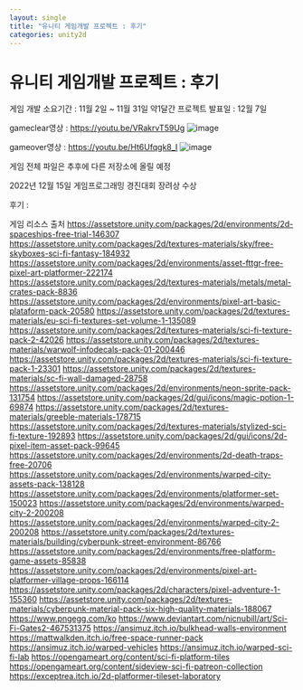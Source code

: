 ```yaml
---
layout: single
title: "유니티 게임개발 프로젝트 : 후기"
categories: unity2d
---
```

# 유니티 게임개발 프로젝트 : 후기


게임 개발 소요기간 : 11월 2일 ~ 11월 31일 약1달간
프로젝트 발표일  : 12월 7일

gameclear영상 : https://youtu.be/VRakrvT59Ug
![image](https://user-images.githubusercontent.com/117446950/208295436-daa2da06-190c-4a2f-8ce2-1eaded582455.png)


gameover영상 : https://youtu.be/Ht6Ufqgk8_I
![image](https://user-images.githubusercontent.com/117446950/208295442-b4403a0f-bd29-4c0c-92c6-e94934b208b7.png)



게임 전체 파일은 추후에 다른 저장소에 올릴 예정



2022년 12월 15일 게임프로그래밍 경진대회 장려상 수상

후기 : 












게임 리소스 출처
https://assetstore.unity.com/packages/2d/environments/2d-spaceships-free-trial-146307
https://assetstore.unity.com/packages/2d/textures-materials/sky/free-skyboxes-sci-fi-fantasy-184932
https://assetstore.unity.com/packages/2d/environments/asset-fttgr-free-pixel-art-platformer-222174
https://assetstore.unity.com/packages/2d/textures-materials/metals/metal-crates-pack-8836
https://assetstore.unity.com/packages/2d/environments/pixel-art-basic-plataform-pack-20580
https://assetstore.unity.com/packages/2d/textures-materials/eu-sci-fi-textures-set-volume-1-135089
https://assetstore.unity.com/packages/2d/textures-materials/sci-fi-texture-pack-2-42026
https://assetstore.unity.com/packages/2d/textures-materials/warwolf-infodecals-pack-01-200446
https://assetstore.unity.com/packages/2d/textures-materials/sci-fi-texture-pack-1-23301
https://assetstore.unity.com/packages/2d/textures-materials/sc-fi-wall-damaged-28758
https://assetstore.unity.com/packages/2d/environments/neon-sprite-pack-131754
https://assetstore.unity.com/packages/2d/gui/icons/magic-potion-1-69874
https://assetstore.unity.com/packages/2d/textures-materials/greeble-materials-178715
https://assetstore.unity.com/packages/2d/textures-materials/stylized-sci-fi-texture-192893
https://assetstore.unity.com/packages/2d/gui/icons/2d-pixel-item-asset-pack-99645
https://assetstore.unity.com/packages/2d/environments/2d-death-traps-free-20706
https://assetstore.unity.com/packages/2d/environments/warped-city-assets-pack-138128
https://assetstore.unity.com/packages/2d/environments/platformer-set-150023
https://assetstore.unity.com/packages/2d/environments/warped-city-2-200208
https://assetstore.unity.com/packages/2d/environments/warped-city-2-200208
https://assetstore.unity.com/packages/2d/textures-materials/building/cyberpunk-street-environment-86766
https://assetstore.unity.com/packages/2d/environments/free-platform-game-assets-85838
https://assetstore.unity.com/packages/2d/environments/pixel-art-platformer-village-props-166114
https://assetstore.unity.com/packages/2d/characters/pixel-adventure-1-155360
https://assetstore.unity.com/packages/2d/textures-materials/cyberpunk-material-pack-six-high-quality-materials-188067
https://www.pngegg.com/ko
https://www.deviantart.com/nicnubill/art/Sci-Fi-Gates2-467531375
https://ansimuz.itch.io/bulkhead-walls-environment
https://mattwalkden.itch.io/free-space-runner-pack
https://ansimuz.itch.io/warped-vehicles
https://ansimuz.itch.io/warped-sci-fi-lab
https://opengameart.org/content/sci-fi-platform-tiles
https://opengameart.org/content/sideview-sci-fi-patreon-collection
https://exceptrea.itch.io/2d-platformer-tileset-laboratory
